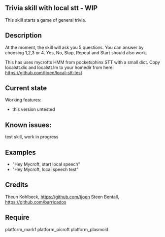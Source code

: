 ## Trivia skill with local stt - WIP
This skill starts a game of general trivia.

## Description 
At the moment, the skill will ask you 5 questions. You can answer by choosing 1,2,3 or 4.
Yes, No, Stop, Repeat and Start should also work.

This has uses mycrofts HMM from pocketsphinx STT with a small dict.
Copy localstt.dic	and localstt.lm to your homedir from here: https://github.com/tjoen/local-stt-test

## Current state
Working features:
- this version untested

## Known issues:
test skill, work in progress

## Examples 
* "Hey Mycroft, start local speech"
* "Hey Mycroft, local speech test"

## Credits 
Theun Kohlbeck, https://github.com/tjoen
Steen Bentall, https://github.com/barricados

## Require 
platform_mark1 platform_picroft platform_plasmoid 
